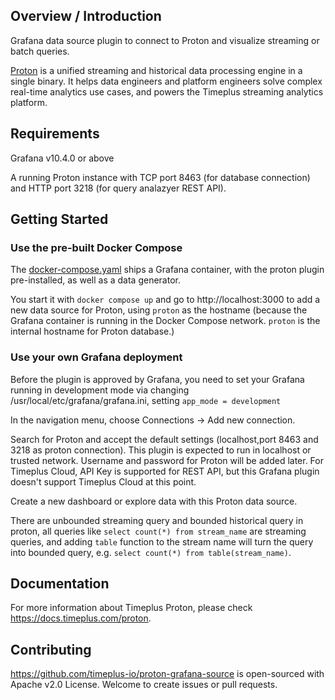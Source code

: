 
## Overview / Introduction

Grafana data source plugin to connect to Proton and visualize streaming or batch queries.

[Proton](https://github.com/timeplus-io/proton) is a unified streaming and historical data processing engine in a single binary. It helps data engineers and platform engineers solve complex real-time analytics use cases, and powers the Timeplus streaming analytics platform.

## Requirements
Grafana v10.4.0 or above

A running Proton instance with TCP port 8463 (for database connection) and HTTP port 3218 (for query analazyer REST API).

## Getting Started

### Use the pre-built Docker Compose
The [docker-compose.yaml](https://github.com/timeplus-io/proton-grafana-source/blob/main/docker-compose.yaml) ships a Grafana container, with the proton plugin pre-installed, as well as a data generator.

You start it with `docker compose up` and go to http://localhost:3000 to add a new data source for Proton, using `proton` as the hostname (because the Grafana container is running in the Docker Compose network. `proton` is the internal hostname for Proton database.)

### Use your own Grafana deployment

Before the plugin is approved by Grafana, you need to set your Grafana running in development mode via changing /usr/local/etc/grafana/grafana.ini, setting `app_mode = development`

In the navigation menu, choose Connections -> Add new connection.

Search for Proton and accept the default settings (localhost,port 8463 and 3218 as proton connection). This plugin is expected to run in localhost or trusted network. Username and password for Proton will be added later. For Timeplus Cloud, API Key is supported for REST API, but this Grafana plugin doesn't support Timeplus Cloud at this point.

Create a new dashboard or explore data with this Proton data source.

There are unbounded streaming query and bounded historical query in proton, all queries like `select count(*) from stream_name` are streaming queries, and adding `table` function to the stream name will turn the query into bounded query, e.g. `select count(*) from table(stream_name)`.
 
## Documentation
For more information about Timeplus Proton, please check https://docs.timeplus.com/proton.

## Contributing
https://github.com/timeplus-io/proton-grafana-source is open-sourced with Apache v2.0 License. Welcome to create issues or pull requests.
